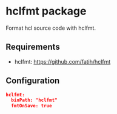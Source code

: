 # hclfmt package

Format hcl source code with hclfmt.

## Requirements
- hclfmt: https://github.com/fatih/hclfmt

## Configuration
```json
hclfmt:
  binPath: "hclfmt"
  fmtOnSave: true
```
